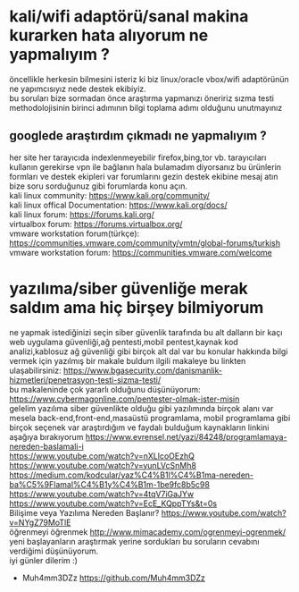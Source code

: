 # kali/wifi adaptörü/sanal makina kurarken hata alıyorum ne yapmalıyım ? 
öncellikle herkesin bilmesini isteriz ki biz linux/oracle vbox/wifi adaptörünün ne yapımcısıyız nede destek ekibiyiz. \
bu soruları bize sormadan önce araştırma yapmanızı öneririz sızma testi methodolojisinin birinci adımının bilgi toplama adımı olduğunu unutmayınız 
## googlede araştırdım çıkmadı ne yapmalıyım ? 
her site her tarayıcıda indexlenmeyebilir firefox,bing,tor vb. tarayıcıları kullanın gerekirse vpn ile bağlanın hala bulamadım diyorsanız bu ürünlerin formları ve destek ekipleri var forumlarını gezin destek ekibine mesaj atın bize soru sorduğunuz gibi forumlarda konu açın. \
kali linux community: https://www.kali.org/community/ \
kali linux offical Documentation: https://www.kali.org/docs/ \
kali linux forum: https://forums.kali.org/ \
virtualbox forum: https://forums.virtualbox.org/ \
vmware workstation forum(türkçe): https://communities.vmware.com/community/vmtn/global-forums/turkish \
vmware workstation forum: https://communities.vmware.com/welcome 

# yazılıma/siber güvenliğe merak saldım ama hiç birşey bilmiyorum 
ne yapmak istediğinizi seçin siber güvenlik tarafında bu alt dalların bir kaçı web uygulama güvenliği,ağ pentesti,mobil pentest,kaynak kod analizi,kablosuz ağ güvenliği gibi birçok alt dal var bu konular hakkında bilgi vermek için yazılmış bir makale buldum ilgili makaleye bu linkten ulaşabilirsiniz: https://www.bgasecurity.com/danismanlik-hizmetleri/penetrasyon-testi-sizma-testi/ \
bu makaleninde çok yararlı olduğunu düşünüyorum: https://www.cybermagonline.com/pentester-olmak-ister-misin \
gelelim yazılıma siber güvenlikte olduğu gibi yazılımında birçok alanı var mesela back-end,front-end,masaüstü programlama,
mobil programlama gibi birçok seçenek var araştırdığım ve faydalı bulduğum kaynakların linkini aşağıya bırakıyorum 
https://www.evrensel.net/yazi/84248/programlamaya-nereden-baslamali-i \
https://www.youtube.com/watch?v=nXLlcoOEzhQ \
https://www.youtube.com/watch?v=yunLVcSnMh8 \
https://medium.com/kodcular/yaz%C4%B1l%C4%B1ma-nereden-ba%C5%9Flamal%C4%B1y%C4%B1m-1be9fc8b5c98 \
https://www.youtube.com/watch?v=4tqV7iGaJYw \
https://www.youtube.com/watch?v=EcE_KQppTYs&t=0s   
Bilişime veya Yazılıma Nereden Başlanır? https://www.youtube.com/watch?v=NYgZ79MoTlE \
öğrenmeyi öğrenmek http://www.mimacademy.com/ogrenmeyi-ogrenmek/ \
yeni başlayanların araştırmak yerine sordukları bu soruların cevabını verdiğimi düşünüyorum. \
iyi günler dilerim :)

- Muh4mm3DZz https://github.com/Muh4mm3DZz
